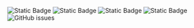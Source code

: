 ![Static Badge](https://img.shields.io/badge/blacklists-60-000000) ![Static Badge](https://img.shields.io/badge/blacklisted-2968811-cc0000) ![Static Badge](https://img.shields.io/badge/whitelisted-2242-00CC00) ![Static Badge](https://img.shields.io/badge/streaming_blacklist-28106-000000) ![GitHub issues](https://img.shields.io/github/issues/fabriziosalmi/blacklists)
